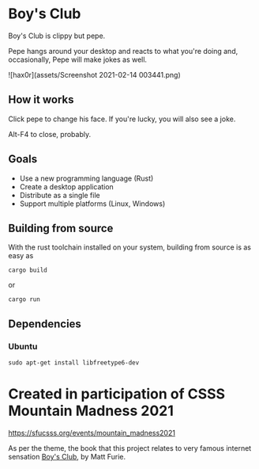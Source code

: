 # Boy's Club

Boy's Club is clippy but pepe.

Pepe hangs around your desktop and reacts to what you're doing and, occasionally, Pepe will make jokes as well.

![hax0r](assets/Screenshot 2021-02-14 003441.png)

## How it works

Click pepe to change his face. If you're lucky, you will also see a joke.

Alt-F4 to close, probably.

## Goals

- Use a new programming language (Rust)
- Create a desktop application
- Distribute as a single file
- Support multiple platforms (Linux, Windows)

## Building from source

With the rust toolchain installed on your system, building from source is as easy as

```
cargo build
```

or

```
cargo run
```

## Dependencies

### Ubuntu

```
sudo apt-get install libfreetype6-dev
```

# Created in participation of CSSS Mountain Madness 2021

https://sfucsss.org/events/mountain_madness2021

As per the theme, the book that this project relates to very famous internet sensation [Boy's Club](https://books.google.ca/books/about/Boy_s_Club.html?id=WRYyDAAAQBAJ), by Matt Furie.
